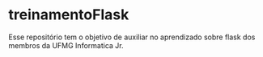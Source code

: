 # treinamentoFlask
Esse repositório tem o objetivo de auxiliar no aprendizado sobre flask dos membros da UFMG Informatica Jr.
